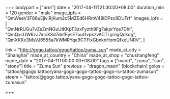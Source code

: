 +++
bodypart = ["arm"]
date = "2017-04-11T21:30:00+08:00"
duration_min = 120
gender = "male"
image_ipfs = "QmWeeV3F86uEjiviRjKum2c5MZEd6HRmV48iDPsc8DUFrf"
images_ipfs = [  
  "QmNrRUGu7vZsZmNGuUtKKpT3zxFyzth9Fg7akprYqe7Dhi",
  "QmQxcUW6zJ7mcXSd7dnfEysF7uuGvpkzvACTLyrngQdkog",
  "QmXKKx3MsVJ6555a7kWMRYqe9CTFixGbnknHomQfkeUNRV",
]

link = "http://gogo.tattoo/gogo/tattoo/zuma_sun"
made_at_city = "Shanghai"
made_at_country = "China"
made_at_shop = "chushangfeng"
made_date = "2017-04-11T00:00:00+08:00"
tags = ["maori", "zuma", "sun", "stone"]
title = "Zuma Sun"
previous = "dragon_maori"
[blockchain]
golos = "tattoo/@gogo.tattoo/yana-gogo-gogo-tattoo-gogo-ru-tattoo-zumasun"
steem = "tattoo/@gogo.tattoo/yana-gogo-gogo-tattoo-gogo-tattoo-zumasun"

+++

